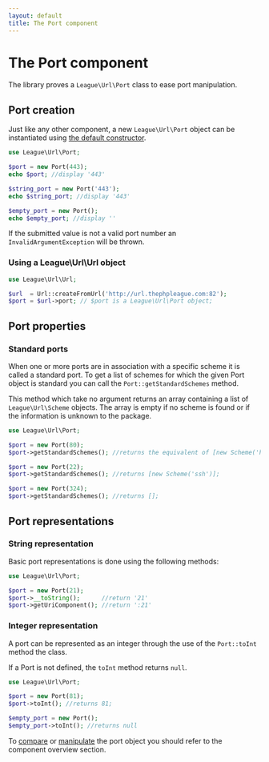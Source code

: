 ```yaml
---
layout: default
title: The Port component
---
```


# The Port component

The library proves a `League\Url\Port` class to ease port manipulation.

## Port creation

Just like any other component, a new `League\Url\Port` object can be instantiated using [the default constructor](/dev-master/components/overview/#component-instantation).

~~~php
use League\Url\Port;

$port = new Port(443);
echo $port; //display '443'

$string_port = new Port('443');
echo $string_port; //display '443'

$empty_port = new Port();
echo $empty_port; //display ''
~~~

<p class="message-warning">If the submitted value is not a valid port number an <code>InvalidArgumentException</code> will be thrown.</p>

### Using a League\Url\Url object

~~~php
use League\Url\Url;

$url  = Url::createFromUrl('http://url.thephpleague.com:82');
$port = $url->port; // $port is a League\Url\Port object;
~~~

## Port properties

### Standard ports

When one or more ports are in association with a specific scheme it is called a standard port. To get a list of schemes for which the given Port object is standard you can call the `Port::getStandardSchemes` method.

This method which take no argument returns an array containing a list of `League\Url\Scheme` objects. The array is empty if no scheme is found or if the information is unknown to the package.

~~~php
use League\Url\Port;

$port = new Port(80);
$port->getStandardSchemes(); //returns the equivalent of [new Scheme('http'), new Scheme('ws')];

$port = new Port(22);
$port->getStandardSchemes(); //returns [new Scheme('ssh')];

$port = new Port(324);
$port->getStandardSchemes(); //returns [];
~~~

## Port representations

### String representation

Basic port representations is done using the following methods:

~~~php
use League\Url\Port;

$port = new Port(21);
$port->__toString();      //return '21'
$port->getUriComponent(); //return ':21'
~~~

### Integer representation

A port can be represented as an integer through the use of the `Port::toInt` method the class.

<p class="message-info">If a Port is not defined, the <code>toInt</code> method returns <code>null</code>.</p>

~~~php
use League\Url\Port;

$port = new Port(81);
$port->toInt(); //returns 81;

$empty_port = new Port();
$empty_port->toInt(); //returns null
~~~

To [compare](/dev-master/components/overview/#components-comparison) or [manipulate](/dev-master/components/overview/#components-modification) the port object you should refer to the component overview section.